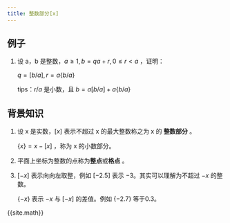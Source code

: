 ```yaml
---
title: 整数部分[x]
---
```


## 例子

1. 设 a，b 是整数，$a\ge 1,b=qa+r,0\le r < a$ ，证明：

   $q=[b/a],r=a\{b/a\}$

   tips：$r/a$ 是小数，且 $b=a[b/a]+a\{b/a\}$ 

## 背景知识

1. 设 x 是实数，$[x]$ 表示不超过 x 的最大整数称之为 x 的 **整数部分** 。

   $\{x\}=x-[x]$ ，称为 x 的小数部分。

2. 平面上坐标为整数的点称为**整点**或**格点** 。

3. $[-x]$ 表示向向左取整，例如 $[-2.5]$ 表示 $-3$。其实可以理解为不超过 $-x$ 的整数。

   $\{-x\}$ 表示 $-x$ 与 $[-x]$ 的差值。例如 $\{-2.7\}$ 等于0.3。



{{site.math}}


